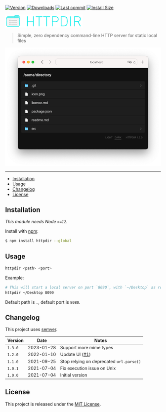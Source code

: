 [![Version](https://img.shields.io/npm/v/httpdir.svg)](https://github.com/johansatge/httpdir/releases)
[![Downloads](https://img.shields.io/npm/dm/httpdir.svg)](https://www.pkgstats.com/pkg:httpdir)
[![Last commit](https://badgen.net/github/last-commit/johansatge/httpdir)](https://github.com/johansatge/httpdir/commits/master)
[![Install Size](https://badgen.net/packagephobia/install/httpdir)](https://packagephobia.com/result?p=httpdir)

![Icon](icon.png)

> Simple, zero dependency command-line HTTP server for static local files

<img src="screenshot.png" alt="Safari window with a list of files">

---

* [Installation](#installation)
* [Usage](#usage)
* [Changelog](#changelog)
* [License](#license)

## Installation

_This module needs Node `>=12`._

Install with [npm](https://www.npmjs.com/):

```bash
$ npm install httpdir --global
```

## Usage

```bash
httpdir <path> <port>
```

Example:

```bash
# This will start a local server on port `8090`, with `~/Desktop` as root directory
httpdir ~/Desktop 8090
```

Default path is `.`, default port is `8080`.

## Changelog

This project uses [semver](http://semver.org/).

| Version | Date | Notes |
| --- | --- | --- |
| `1.3.0` | 2023-01-28 | Support more mime types |
| `1.2.0` | 2022-01-10 | Update UI ([#1](https://github.com/johansatge/httpdir/pull/1)) |
| `1.1.0` | 2021-09-25 | Stop relying on deprecated `url.parse()` |
| `1.0.1` | 2021-07-04 | Fix execution issue on Unix |
| `1.0.0` | 2021-07-04 | Initial version |

## License

This project is released under the [MIT License](license.md).
